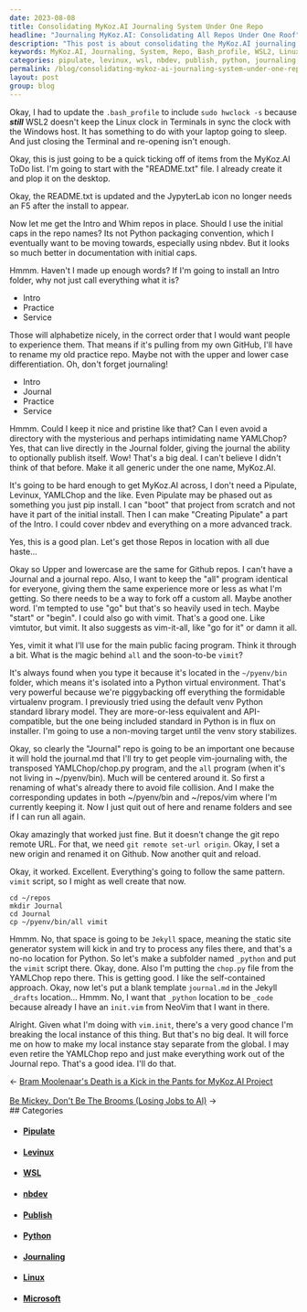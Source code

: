 ```yaml
---
date: 2023-08-08
title: Consolidating MyKoz.AI Journaling System Under One Repo
headline: "Journaling MyKoz.AI: Consolidating All Repos Under One Roof"
description: "This post is about consolidating the MyKoz.AI journaling system under one repository. I discuss the need to update the `.bash_profile` to include `sudo hwclock -s`, the need to create a `README.txt` file, and the decision to use one repo with the folders Intro, Journal, Practice, and Service. This is the preparatory work before MyKoz.AI can really be soft-launched. These repo's and particularly the Journaling system need to be in-place."
keywords: MyKoz.AI, Journaling, System, Repo, Bash_profile, WSL2, Linux, Clock, Terminals, Windows, Host, Sleep, ToDo, README, JypyterLab, F5, Intro, Whim, Repos, Initial Caps, Python, Packaging, Convention, Nbdev, Practice, Service, Alphabetize, Directory, YAMLChop, Pipulate, Levinux, Publish, Generic, Boot,
categories: pipulate, levinux, wsl, nbdev, publish, python, journaling, linux, microsoft
permalink: /blog/consolidating-mykoz-ai-journaling-system-under-one-repo/
layout: post
group: blog
---
```



Okay, I had to update the `.bash_profile` to include `sudo hwclock -s` because
***still*** WSL2 doesn't keep the Linux clock in Terminals in sync the clock
with the Windows host. It has something to do with your laptop going to sleep.
And just closing the Terminal and re-opening isn't enough.

Okay, this is just going to be a quick ticking off of items from the MyKoz.AI
ToDo list. I'm going to start with the "README.txt" file. I already create it
and plop it on the desktop. 

Okay, the README.txt is updated and the JypyterLab icon no longer needs an F5
after the install to appear. 

Now let me get the Intro and Whim repos in place. Should I use the initial caps
in the repo names? Its not Python packaging convention, which I eventually want
to be moving towards, especially using nbdev. But it looks so much better in
documentation with initial caps. 

Hmmm. Haven't I made up enough words? If I'm going to install an Intro folder,
why not just call everything what it is?

- Intro
- Practice
- Service

Those will alphabetize nicely, in the correct order that I would want people to
experience them. That means if it's pulling from my own GitHub, I'll have to
rename my old practice repo. Maybe not with the upper and lower case
differentiation. Oh, don't forget journaling!

- Intro
- Journal
- Practice
- Service

Hmmm. Could I keep it nice and pristine like that? Can I even avoid a directory
with the mysterious and perhaps intimidating name YAMLChop? Yes, that can live
directly in the Journal folder, giving the journal the ability to optionally
publish itself. Wow! That's a big deal. I can't believe I didn't think of that
before. Make it all generic under the one name, MyKoz.AI. 

It's going to be hard enough to get MyKoz.AI across, I don't need a Pipulate,
Levinux, YAMLChop and the like. Even Pipulate may be phased out as something
you just pip install. I can "boot" that project from scratch and not have it
part of the initial install. Then I can make "Creating Pipulate" a part of the
Intro. I could cover nbdev and everything on a more advanced track.

Yes, this is a good plan. Let's get those Repos in location with all due
haste... 

Okay so Upper and lowercase are the same for Github repos. I can't have a
Journal and a journal repo. Also, I want to keep the "all" program identical
for everyone, giving them the same experience more or less as what I'm getting.
So there needs to be a way to fork off a custom all. Maybe another word. I'm
tempted to use "go" but that's so heavily used in tech. Maybe "start" or
"begin". I could also go with vimit. That's a good one. Like vimtutor, but
vimit. It also suggests as vim-it-all, like "go for it" or damn it all.

Yes, vimit it what I'll use for the main public facing program. Think it
through a bit. What is the magic behind `all` and the soon-to-be `vimit`? 

It's always found when you type it because it's located in the `~/pyenv/bin`
folder, which means it's isolated into a Python virtual environment. That's
very powerful because we're piggybacking off everything the formidable
virtualenv program. I previously tried using the default venv Python standard
library model. They are more-or-less equivalent and API-compatible, but the one
being included standard in Python is in flux on installer. I'm going to use a
non-moving target until the venv story stabilizes.

Okay, so clearly the "Journal" repo is going to be an important one because it
will hold the journal.md that I'll try to get people vim-journaling with, the
transposed YAMLChop/chop.py program, and the `all` program (when it's not
living in ~/pyenv/bin). Much will be centered around it. So first a renaming of
what's already there to avoid file collision. And I make the corresponding
updates in both ~/pyenv/bin and ~/repos/vim where I'm currently keeping it. Now
I just quit out of here and rename folders and see if I can run all again.

Okay amazingly that worked just fine. But it doesn't change the git repo remote
URL. For that, we need `git remote set-url origin`. Okay, I set a new origin
and renamed it on Github. Now another quit and reload.

Okay, it worked. Excellent. Everything's going to follow the same pattern.
`vimit` script, so I might as well create that now.

```
cd ~/repos
mkdir Journal
cd Journal
cp ~/pyenv/bin/all vimit
```

Hmmm. No, that space is going to be `Jekyll` space, meaning the static site
generator system will kick in and try to process any files there, and that's a
no-no location for Python. So let's make a subfolder named `_python` and put
the `vimit` script there. Okay, done. Also I'm putting the `chop.py` file from
the YAMLChop repo there. This is getting good. I like the self-contained
approach. Okay, now let's put a blank template `journal.md` in the Jekyll
`_drafts` location... Hmmm. No, I want that `_python` location to be `_code`
because already I have an `init.vim` from NeoVim that I want in there.

Alright. Given what I'm doing with `vim.init`, there's a very good chance I'm
breaking the local instance of this thing. But that's no big deal. It will
force me on how to make my local instance stay separate from the global. I may
even retire the YAMLChop repo and just make everything work out of the Journal
repo. That's a good idea. I'll do that. 





<div class="arrow-links"><div class="post-nav-prev"><span class="arrow">&larr;&nbsp;</span><a href="/blog/bram-moolenaar-s-death-is-a-kick-in-the-pants-for-mykoz-ai-project/">Bram Moolenaar's Death is a Kick in the Pants for MyKoz.AI Project</a></div> &nbsp; <div class="post-nav-next"><a href="/blog/be-mickey-don-t-be-the-brooms-losing-jobs-to-ai/">Be Mickey. Don't Be The Brooms (Losing Jobs to AI)</a><span class="arrow">&nbsp;&rarr;</span></div></div>
## Categories

<ul>
<li><h4><a href='/pipulate/'>Pipulate</a></h4></li>
<li><h4><a href='/levinux/'>Levinux</a></h4></li>
<li><h4><a href='/wsl/'>WSL</a></h4></li>
<li><h4><a href='/nbdev/'>nbdev</a></h4></li>
<li><h4><a href='/publish/'>Publish</a></h4></li>
<li><h4><a href='/python/'>Python</a></h4></li>
<li><h4><a href='/journaling/'>Journaling</a></h4></li>
<li><h4><a href='/linux/'>Linux</a></h4></li>
<li><h4><a href='/microsoft/'>Microsoft</a></h4></li></ul>